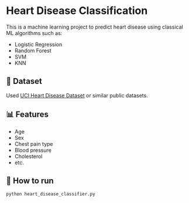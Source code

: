 # Heart Disease Classification

This is a machine learning project to predict heart disease using classical ML algorithms such as:

- Logistic Regression
- Random Forest
- SVM
- KNN

## 📁 Dataset
Used [UCI Heart Disease Dataset](https://archive.ics.uci.edu/ml/datasets/heart+Disease) or similar public datasets.

## 📊 Features
- Age
- Sex
- Chest pain type
- Blood pressure
- Cholesterol
- etc.

## 🚀 How to run
```bash
python heart_disease_classifier.py
